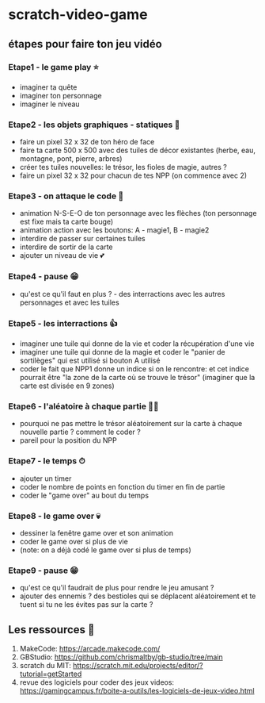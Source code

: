 # scratch-video-game
## étapes pour faire ton jeu vidéo  
### Etape1 - le game play ⭐  
- imaginer ta quête
- imaginer ton personnage
- imaginer le niveau

### Etape2 - les objets graphiques - statiques 🤴  
- faire un pixel 32 x 32 de ton héro de face
- faire ta carte 500 x 500 avec des tuiles de décor existantes (herbe, eau, montagne, pont, pierre, arbres)
- créer tes tuiles nouvelles: le trésor, les fioles de magie, autres ?
- faire un pixel 32 x 32 pour chacun de tes NPP (on commence avec 2)

### Etape3 - on attaque le code 🍗  
- animation N-S-E-O de ton personnage avec les flèches (ton personnage est fixe mais ta carte bouge)  
- animation action avec les boutons: A - magie1, B - magie2
- interdire de passer sur certaines tuiles
- interdire de sortir de la carte  
- ajouter un niveau de vie 💕

### Etape4 - pause 😁
- qu'est ce qu'il faut en plus ? - des interractions avec les autres personnages et avec les tuiles

### Etape5 - les interractions 👍  
- imaginer une tuile qui donne de la vie et coder la récupération d'une vie
- imaginer une tuile qui donne de la magie et coder le "panier de sortilèges" qui est utilisé si bouton A utilisé
- coder le fait que NPP1 donne un indice si on le rencontre: et cet indice pourrait être "la zone de la carte où se trouve le trésor" (imaginer que la carte est divisée en 9 zones)

### Etape6 - l'aléatoire à chaque partie 🎲🎲  
- pourquoi ne pas mettre le trésor aléatoirement sur la carte à chaque nouvelle partie ? comment le coder ?
- pareil pour la position du NPP

### Etape7 - le temps ⏱  
- ajouter un timer
- coder le nombre de points en fonction du timer en fin de partie
- coder le "game over" au bout du temps

### Etape8 - le game over 💀  
- dessiner la fenêtre game over et son animation
- coder le game over si plus de vie
- (note: on a déjà codé le game over si plus de temps)

### Etape9 - pause 😁  
- qu'est ce qu'il faudrait de plus pour rendre le jeu amusant ?
- ajouter des ennemis ? des bestioles qui se déplacent aléatoirement et te tuent si tu ne les évites pas sur la carte ?

## Les ressources 🚀  
1. MakeCode: https://arcade.makecode.com/  
2. GBStudio: https://github.com/chrismaltby/gb-studio/tree/main
3. scratch du MIT: https://scratch.mit.edu/projects/editor/?tutorial=getStarted
4. revue des logiciels pour coder des jeux videos: https://gamingcampus.fr/boite-a-outils/les-logiciels-de-jeux-video.html  
